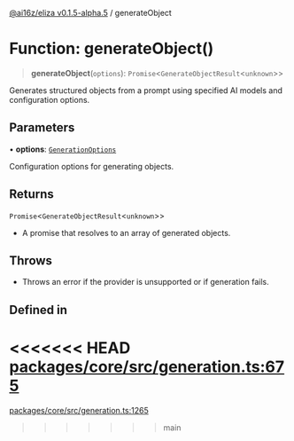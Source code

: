 [@ai16z/eliza v0.1.5-alpha.5](../index.md) / generateObject

# Function: generateObject()

> **generateObject**(`options`): `Promise`\<`GenerateObjectResult`\<`unknown`\>\>

Generates structured objects from a prompt using specified AI models and configuration options.

## Parameters

• **options**: [`GenerationOptions`](../interfaces/GenerationOptions.md)

Configuration options for generating objects.

## Returns

`Promise`\<`GenerateObjectResult`\<`unknown`\>\>

- A promise that resolves to an array of generated objects.

## Throws

- Throws an error if the provider is unsupported or if generation fails.

## Defined in

<<<<<<< HEAD
[packages/core/src/generation.ts:675](https://github.com/konstantine25b/eliza/blob/main/packages/core/src/generation.ts#L675)
=======
[packages/core/src/generation.ts:1265](https://github.com/ai16z/eliza/blob/main/packages/core/src/generation.ts#L1265)
>>>>>>> main
